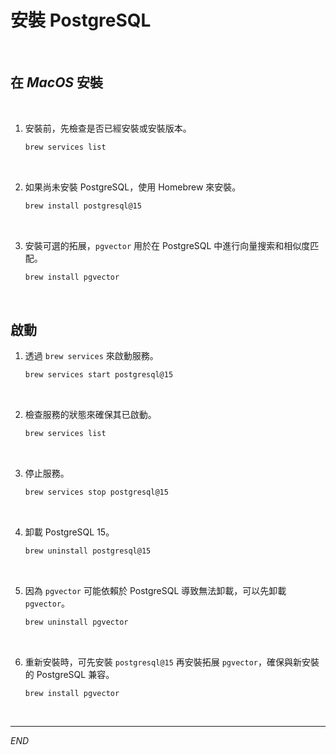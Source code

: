 # 安裝 PostgreSQL

<br>

## 在 _MacOS_ 安裝

<br>

1. 安裝前，先檢查是否已經安裝或安裝版本。

    ```bash
    brew services list
    ```

<br>

2. 如果尚未安裝 PostgreSQL，使用 Homebrew 來安裝。

    ```bash
    brew install postgresql@15
    ```

<br>

3. 安裝可選的拓展，`pgvector` 用於在 PostgreSQL 中進行向量搜索和相似度匹配。

    ```bash
    brew install pgvector
    ```

<br>

## 啟動

1. 透過 `brew services` 來啟動服務。

    ```bash
    brew services start postgresql@15
    ```

<br>

2. 檢查服務的狀態來確保其已啟動。

    ```bash
    brew services list
    ```

<br>

3. 停止服務。

    ```bash
    brew services stop postgresql@15
    ```

<br>

4. 卸載 PostgreSQL 15。

    ```bash
    brew uninstall postgresql@15
    ```

<br>

5. 因為 `pgvector` 可能依賴於 PostgreSQL 導致無法卸載，可以先卸載 `pgvector`。

    ```bash
    brew uninstall pgvector
    ```

<br>

6. 重新安裝時，可先安裝 `postgresql@15` 再安裝拓展 `pgvector`，確保與新安裝的 PostgreSQL 兼容。

    ```bash
    brew install pgvector
    ```

<br>

___

_END_